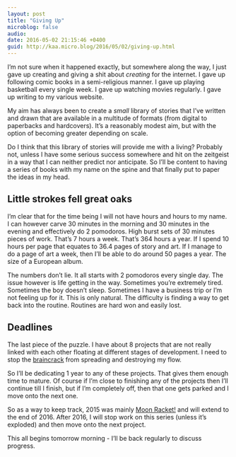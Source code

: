```yaml
---
layout: post
title: "Giving Up"
microblog: false
audio: 
date: 2016-05-02 21:15:46 +0400
guid: http://kaa.micro.blog/2016/05/02/giving-up.html
---
```

<p>I’m not sure when it happened exactly, but somewhere along the way, I just gave up creating and giving a shit about <em>creating</em> for the internet. I gave up following comic books in a semi-religious manner. I gave up playing basketball every single week. I gave up watching movies regularly. I gave up writing to my various website.</p>

<p>My aim has always been to create a <em>small</em> library of stories that I’ve written and drawn that are available in a multitude of formats (from digital to paperbacks and hardcovers). It’s a reasonably modest aim, but with the option of becoming greater depending on scale.</p>

<p>Do I think that this library of stories will provide me with a living? Probably not, unless I have some serious success somewhere and hit on the zeitgeist in a way that I can neither predict nor anticipate. So I’ll be content to having a series of books with my name on the spine and that finally put to paper the ideas in my head.</p>

<h2>Little strokes fell great oaks</h2>

<p>I’m clear that for the time being I will not have hours and hours to my name. I can however carve 30 minutes in the morning and 30 minutes in the evening and effectively do 2 pomodoros. High burst sets of 30 minutes pieces of work. That’s 7 hours a week. That’s 364 hours a year. If I spend 10 hours per page that equates to 36.4 pages of story and art. If I manage to do a page of art a week, then I’ll be able to do around 50 pages a year. The size of a European album.</p>

<p>The numbers don’t lie. It all starts with 2 pomodoros every single day. The issue however is life getting in the way. Sometimes you’re extremely tired. Sometimes the boy doesn’t sleep. Sometimes I have a business trip or I’m not feeling up for it. This is only natural. The difficulty is finding a way to get back into the routine. Routines are hard won and easily lost.</p>

<h2>Deadlines</h2>

<p>The last piece of the puzzle. I have about 8 projects that are not really linked with each other floating at different stages of development. I need to stop the <a href="http://elitedaily.com/money/entrepreneurship/addicted-ideas-give-brain-crack-go/">braincrack</a> from spreading and destroying my flow.</p>

<p>So I’ll be dedicating 1 year to any of these projects. That gives them enough time to mature. Of course if I’m close to finishing any of the projects then I’ll continue till I finish, but if I’m completely off, then that one gets parked and I move onto the next one.</p>

<p>So as a way to keep track, 2015 was mainly <a href="http://moonracket.com">Moon Racket!</a> and will extend to the end of 2016. After 2016, I will stop work on this series (unless it’s exploded) and then move onto the next project.</p>

<p>This all begins tomorrow morning - I’ll be back regularly to discuss progress.</p>
